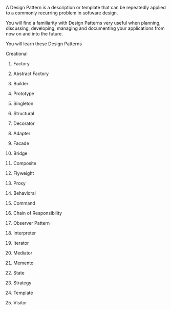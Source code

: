 A Design Pattern is a description or template that can be repeatedly applied to a commonly recurring problem in software design.

You will find a familiarity with Design Patterns very useful when planning, discussing, developing, managing and documenting your applications from now on and into the future.

You will learn these Design Patterns

Creational
1. Factory
2. Abstract Factory
3. Builder
4. Prototype
5. Singleton

2. Structural

1. Decorator
2. Adapter
3. Facade
4. Bridge
5. Composite
6. Flyweight
7. Proxy

3. Behavioral

1. Command
2. Chain of Responsibility
3. Observer Pattern
5. Interpreter
6. Iterator
7. Mediator
8. Memento
9. State
10. Strategy
11. Template
12. Visitor